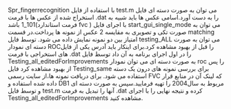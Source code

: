 ﻿Spr_fingerrecognition
با استفاده از فایل test.m می توان به صورت دسته ای فایل استخراج شده از عکس ها با فرمت .dat را به دست آورد.اسامی عکس ها باید شبیه به 101_1 باشد(فرمت استاندارد fvc )
با اجرای فایل start_gui_single_mode می توان به صورت تکی و تصویری به مقایسه 2 عکس از نمونه ها پرداخت.در قسمت matching امتیاز بین دو نمونه نمایش داده می شود.
توسط فایل testing_ALL می توان به صورت دسته ای نمودار ROCرا قبل از بهبود مشاهده کرد.برای اینکار باید آدرس یکی از فایل های استخراجی با فرمت .dat را در اول اجرای برنامه به آن داد
توسط فایل Testing_all_editedForImprovements به صورت دسته ای می توان نمودار roc را پس از بهبود مشاهده کرد
فایل Testing_same برای بررسی نمونه های درون یک دسته استفاده می شود.
برای دریافت نمونه ها،از سایت رسمی FVC که لینک آن در منابع قرار داده شده استفاده و DB1 مربوط به سال2004 را تهیه فرمایید.سپس به صورت دسته ای و توسط فایل test.m آنها را تبدیل به فرمت .dat کرده و نتیجه نهایی را با اجرای Testing_all_editedForImprovements مشاهده کنید.
